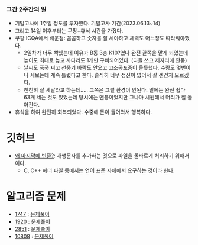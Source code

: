 ### 그간 2주간의 일
- 기말고사에 1주일 정도를 투자했다. 기말고사 기간(2023.06.13~14)
- 그리고 14일 이후부터는 쿠팡+휴식 시간을 가졌다.
- 쿠팡 ICQA에서 배운점: 꼼꼼하고 숫자를 잘 세야하고 체력도 어느정도 따라줘야했다.
  - 2일차가 너무 빡셌는데 이유가 B동 3층 K10?였나 완전 끝쪽을 맡게 되었는데 높이도 최대로 높고 사다리도 1개만 구비되어있다. (다들 쓰고 제자리에 안둠)
  - 날씨도 푹푹 찌고 선풍기 바람도 안오고 고소공포증이 올듯했다. 수량도 몇번이나 세보는데 계속 틀렸다고 한다. 솔직히 너무 정신이 없어서 잘 센건지 모르겠다.
  - 천천히 잘 세달라고 하는데..... 그쪽은 그럴 환경이 안된다. 밑에는 완전 쉽다 63개 세는 것도 있었는데 당시에는 맨붕이었지만 그나마 시원해서 머리가 잘 돌아간다.
- 휴식을 하여 완전히 회복되었다. 수중에 돈이 들어와서 행복하다.
# 깃허브
- [왜 마지막에 빈줄?](https://dongminkim94.tistory.com/72): 개행문자를 추가하는 것으로 파일을 올바르게 처리하기 위해서이다.
  - C, C++ 헤더 파일 등에서는 언어 표준 자체에서 요구하는 것이라 한다.
# 알고리즘 문제
- [1747](https://www.acmicpc.net/problem/1747) : [문제풀이](https://github.com/uniye/Algorithm_code/blob/main/8week/1747.cpp)
- [1920](https://www.acmicpc.net/problem/1920) : [문제풀이](https://github.com/uniye/Algorithm_code/blob/main/8week/1920.cpp)
- [2851](https://www.acmicpc.net/problem/2851) : [문제풀이](https://github.com/uniye/Algorithm_code/blob/main/8week/2851.cpp)
- [10808](https://www.acmicpc.net/problem/10808) : [문제풀이](https://github.com/uniye/Algorithm_code/blob/main/8week/10808.cpp)
